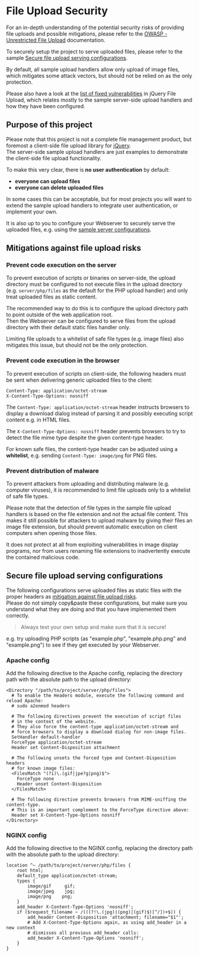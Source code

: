 # File Upload Security
For an in-depth understanding of the potential security risks of providing file uploads and possible mitigations, please refer to the [OWASP  - Unrestricted File Upload](https://www.owasp.org/index.php/Unrestricted_File_Upload) documentation.

To securely setup the project to serve uploaded files, please refer to the sample [Secure file upload serving configurations](#secure-file-upload-serving-configurations).

By default, all sample upload handlers allow only upload of image files, which mitigates some attack vectors, but should not be relied on as the only protection.

Please also have a look at the [list of fixed vulnerabilities](VULNERABILITIES.md) in jQuery File Upload, which relates mostly to the sample server-side upload handlers and how they have been configured.

## Purpose of this project
Please note that this project is not a complete file management product, but foremost a client-side file upload library for [jQuery](https://jquery.com/).  
The server-side sample upload handlers are just examples to demonstrate the client-side file upload functionality.

To make this very clear, there is **no user authentication** by default:
* **everyone can upload files**
* **everyone can delete uploaded files**

In some cases this can be acceptable, but for most projects you will want to extend the sample upload handlers to integrate user authentication, or implement your own.

It is also up to you to configure your Webserver to securely serve the uploaded files, e.g. using the [sample server configurations](#secure-file-upload-serving-configurations).

## Mitigations against file upload risks

### Prevent code execution on the server
To prevent execution of scripts or binaries on server-side, the upload directory must be configured to not execute files in the upload directory (e.g. `server/php/files` as the default for the PHP upload handler) and only treat uploaded files as static content.

The recommended way to do this is to configure the upload directory path to point outside of the web application root.  
Then the Webserver can be configured to serve files from the upload directory with their default static files handler only.

Limiting file uploads to a whitelist of safe file types (e.g. image files) also mitigates this issue, but should not be the only protection.

### Prevent code execution in the browser
To prevent execution of scripts on client-side, the following headers must
be sent when delivering generic uploaded files to the client:

```
Content-Type: application/octet-stream
X-Content-Type-Options: nosniff
```

The `Content-Type: application/octet-stream` header instructs browsers to display a download dialog instead of parsing it and possibly executing script content e.g. in HTML files.

The `X-Content-Type-Options: nosniff` header prevents browsers to try to detect the file mime type despite the given content-type header.

For known safe files, the content-type header can be adjusted using a **whitelist**, e.g. sending `Content-Type: image/png` for PNG files.

### Prevent distribution of malware
To prevent attackers from uploading and distributing malware (e.g. computer viruses), it is recommended to limit file uploads only to a whitelist of safe file types.

Please note that the detection of file types in the sample file upload handlers is based on the file extension and not the actual file content. This makes it still possible for attackers to upload malware by giving their files an image file extension, but should prevent automatic execution on client computers when opening those files.

It does not protect at all from exploiting vulnerabilities in image display programs, nor from users renaming file extensions to inadvertently execute the contained malicious code.

## Secure file upload serving configurations
The following configurations serve uploaded files as static files with the proper headers as [mitigation against file upload risks](#mitigations-against-file-upload-risks).  
Please do not simply copy&paste these configurations, but make sure you understand what they are doing and that you have implemented them correctly.

> Always test your own setup and make sure that it is secure!

e.g. try uploading PHP scripts (as "example.php", "example.php.png" and "example.png") to see if they get executed by your Webserver.

### Apache config
Add the following directive to the Apache config, replacing the directory path with the absolute path to the upload directory:

```ApacheConf
<Directory "/path/to/project/server/php/files">
  # To enable the Headers module, execute the following command and reload Apache:
  # sudo a2enmod headers

  # The following directives prevent the execution of script files
  # in the context of the website.
  # They also force the content-type application/octet-stream and
  # force browsers to display a download dialog for non-image files.
  SetHandler default-handler
  ForceType application/octet-stream
  Header set Content-Disposition attachment

  # The following unsets the forced type and Content-Disposition headers
  # for known image files:
  <FilesMatch "(?i)\.(gif|jpe?g|png)$">
    ForceType none
    Header unset Content-Disposition
  </FilesMatch>

  # The following directive prevents browsers from MIME-sniffing the content-type.
  # This is an important complement to the ForceType directive above:
  Header set X-Content-Type-Options nosniff
</Directory>
```

### NGINX config
Add the following directive to the NGINX config, replacing the directory path with the absolute path to the upload directory:

```Nginx
location ^~ /path/to/project/server/php/files {
    root html;
    default_type application/octet-stream;
    types {
        image/gif     gif;
        image/jpeg    jpg;
        image/png    png;
    }
    add_header X-Content-Type-Options 'nosniff';
    if ($request_filename ~ /(((?!\.(jpg)|(png)|(gif)$)[^/])+$)) {
        add_header Content-Disposition 'attachment; filename="$1"';
        # Add X-Content-Type-Options again, as using add_header in a new context
        # dismisses all previous add_header calls:
        add_header X-Content-Type-Options 'nosniff';
    }
}
```
